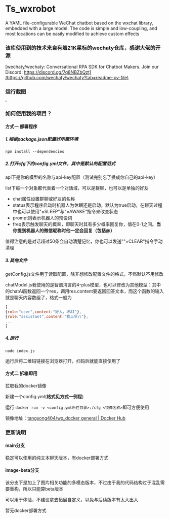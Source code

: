 # Ts_wxrobot
A YAML file-configurable WeChat chatbot based on the wxchat library, embedded with a large model. The code is simple and low-coupling, and most locations can be easily modified to achieve custom effects

### 该库使用到的技术来自有着21K星标的wechaty仓库，感谢大佬的开源

[wechaty/wechaty: Conversational RPA SDK for Chatbot Makers. Join our Discord: https://discord.gg/7q8NBZbQzt](https://github.com/wechaty/wechaty?tab=readme-ov-file)

### 运行截图

<img src="https://s2.loli.net/2024/12/15/IS12hWTatLcg8XO.jpg" style="zoom:33%;" />

### 如何使用我的项目？

#### 方式一  部署程序

##### 1.根据package.json配置好所需环境

```
npm install --dependencies
```

##### 2.打开cfg下的config.yml文件，其中是默认的配置范式

api下是你的模型的名称与api-key配置（测试完别忘了换成你自己的api-key）

list下每一个对象都代表着一个对话域，可以是群聊，也可以是单独的好友

- chat属性设置群聊或好友的名称
- status表示程序启动时机器人为休眠还是启动，默认为true启动，在聊天过程中也可以使用"=SLEEP"与"=AWAKE"指令来改变状态
- prompt则表示机器人的预设词
- freq表示触发聊天的概率，即聊天时其有多少概率回复你，值在0-1之间。**当你提到机器人的微信昵称时他一定会回复（包括@）**

值得注意的是对话超过50条会自动清楚记忆，你也可以发送""=CLEAR"指令手动清理

##### 3.其他文件

getConfig.js文件用于读取配置，除非想修改配置文件的格式，不然默认不用修改

chatModel.js我使用的是智谱清言的4-plus模型，也可以修改为其他模型：其中的chatAi函数返回一个res，调用res.content要返回回答文本，而这个函数的输入就是聊天内容数组了，格式一般为

```js
[
{role:"user",content:"好人，坏AI"},
{role:"assistant",content:"我上早八"},
...
]
```

##### 4.运行

```
node index.js
```

运行后将二维码链接在浏览器打开，扫码后就能直接使用了

#### 方式二  拆箱即用

拉取我的docker镜像

新建一个config.yml(**格式见方式一例程**)

运行 `docker run -v <config.yml所在目录>:/cfg <镜像名称>`即可方便使用

镜像地址：[tangsong404/wx_docker general | Docker Hub](https://hub.docker.com/repository/docker/tangsong404/wx_docker/general)

### 更新说明

#### main分支

稳定可以使用的纯文本聊天版本，有docker部署方式

#### image-beta分支

该分支下是加上了图片相关功能的多模态版本，不过由于我的代码结构过于混乱需要重构，所以只能算beta版本

可以用于体验，不建议拿去拓展自定义，以免与后续版本有太大出入

暂无docker部署方式
